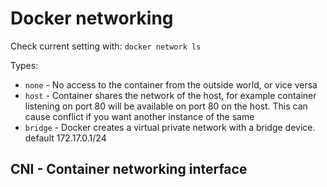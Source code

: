 # Docker networking 

Check current setting with:
`docker network ls`

Types:
- `none`  - No access to the container from the outside world, or vice versa
- `host`  - Container shares the network of the host, for example container listening on port 80 will be available on port 80 on the host. This can cause conflict if you want another instance of the same
- `bridge`  - Docker creates a virtual private network with a bridge device. default 172.17.0.1/24

## CNI - Container networking interface

